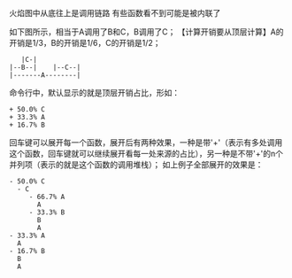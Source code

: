 火焰图中从底往上是调用链路
有些函数看不到可能是被内联了

如下图所示，相当于A调用了B和C，B调用了C；
【计算开销要从顶层计算】A的开销是1/3，B的开销是1/6，C的开销是1/2；
```
   |C-|
|--B--|    |--C--|
|-------A--------|
```

命令行中，默认显示的就是顶层开销占比，形如：
```
+ 50.0% C
+ 33.3% A
+ 16.7% B
```
回车键可以展开每一个函数，展开后有两种效果，一种是带'+'（表示有多处调用这个函数，回车键就可以继续展开看每一处来源的占比），另一种是不带'+'的n个并列项（表示的就是这个函数的调用堆栈）；
如上例子全部展开的效果是：
```
- 50.0% C
  - C
     - 66.7% A
       A
     - 33.3% B
       B
       A
- 33.3% A
  A
- 16.7% B
  B
  A
```
